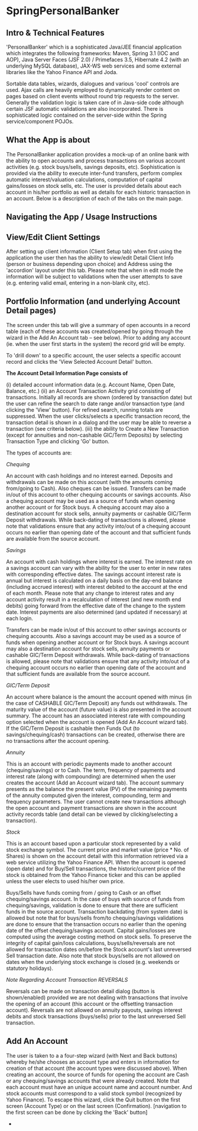 # SpringPersonalBanker
Intro & Technical Features
--------------------------

'PersonalBanker' which is a sophisticated Java/JEE financial application which integrates the following frameworks: Maven, Spring 3.1 (IOC and AOP), Java Server Faces (JSF 2.0) / Primefaces 3.5, Hibernate 4.2 (with an underlying MySQL database), JAX-WS web services and some external libraries like the Yahoo Finance API and Joda.

 Sortable data tables, wizards, dialogues and various 'cool'  controls are used.   Ajax calls are heavily employed to dynamically render content on pages based on client events without round trip requests to the server.    Generally the validation logic is taken care of in Java-side code although certain JSF automatic validations are also incorporated.   There is sophisticated logic contained on the server-side within the Spring service/component POJOs.
 
What the App is about
---------------------
The PersonalBanker application provides a mock-up of an online bank with the ability to open accounts and process transactions on various account activities (e.g. stock buys/sells, savings deposits, etc). Sophistication is provided via the ability to execute inter-fund transfers, perform complex automatic interest/valuation calculations, computation of capital gains/losses on stock sells, etc. The user is provided details about each account in his/her portfolio as well as details for each historic transaction in an account.
Below is a description of each of the tabs on the main page.

Navigating the App / Usage Instructions
-----------------------------------------

View/Edit Client Settings 
-------------------------
After setting up client information (Client Setup tab) when first using the application the user then has the ability to view/edit Detail Client Info (person or business depending upon choice) and Address using the 'accordion' layout under this tab. Please note that when in edit mode the information will be subject to validations when the user attempts to save (e.g. entering valid email, entering in a non-blank city, etc).

Portfolio Information (and underlying Account Detail pages)
-----------------------------------------------------------
The screen under this tab will give a summary of open accounts in a record table (each of these accounts was created/opened by going through the wizard in the Add An Account tab – see below). Prior to adding any account (ie. when the user first starts in the system) the record grid will be empty.

To 'drill down' to a specific account, the user selects a specific account record and clicks the 'View Selected Account Detail' button.

**The Account Detail Information Page consists of**

(i) detailed account information data (e.g. Account Name, Open Date, Balance, etc.)
(ii) an Account Transaction Activity grid consisting of transactions. Initially all records are shown (ordered by transaction date) but the user can refine the search to date range and/or transaction type (and clicking the 'View' button). For refined search, running totals are suppressed. When the user clicks/selects a specific transaction record, the transaction detail is shown in a dialog and the user may be able to reverse a transaction (see criteria below).
(iii) the ability to Create a New Transaction (except for annuities and non-cashable GIC/Term Deposits) by selecting Transaction Type and clicking 'Go' button.

The types of accounts are:

*Chequing*

An account with cash holdings and no interest earned. Deposits and withdrawals can be made on this account (with the amounts coming from/going to Cash). Also cheques can be issued. Transfers can be made in/out of this account to other chequing accounts or savings accounts. Also a chequing account may be used as a source of funds when opening another account or for Stock buys. A chequing account may also a destination account for stock sells, annuity payments or cashable GIC/Term Deposit withdrawals. While back-dating of transactions is allowed, please note that validations ensure that any activity into/out of a chequing account occurs no earlier than opening date of the account and that sufficient funds are available from the source account.

*Savings*

An account with cash holdings where interest is earned. The interest rate on a savings account can vary with the ability for the user to enter in new rates with corresponding effective dates. The savings account interest rate is annual but interest is calculated on a daily basis on the day-end balance (including accrued interest) with interest debited to the account at the end of each month. Please note that any change to interest rates and any account activity result in a recalculation of interest (and new month end debits) going forward from the effective date of the change to the system date. Interest payments are also determined (and updated if necessary) at each login.

Transfers can be made in/out of this account to other savings accounts or chequing accounts. Also a savings account may be used as a source of funds when opening another account or for Stock buys. A savings account may also a destination account for stock sells, annuity payments or cashable GIC/Term Deposit withdrawals. While back-dating of transactions is allowed, please note that validations ensure that any activity into/out of a chequing account occurs no earlier than opening date of the account and that sufficient funds are available from the source account.

*GIC/Term Deposit*

An account where balance is the amount the account opened with minus (in the case of CASHABLE GIC/Term Deposit) any funds out withdrawals. The maturity value of the account (future value) is also presented in the account summary. The account has an associated interest rate with compounding option selected when the account is opened (Add An Account wizard tab). If the GIC/Term Deposit is cashable then Funds Out (to savings/chequing/cash) transactions can be created, otherwise there are no transactions after the account opening.

*Annuity*

This is an account with periodic payments made to another account (chequing/savings) or to Cash. The term, frequency of payments and interest rate (along with compounding) are determined when the user creates the account (Add an Account wizard tab). The account summary presents as the balance the present value (PV) of the remaining payments of the annuity computed given the interest, compounding, term and frequency parameters. The user cannot create new transactions although the open account and payment transactions are shown in the account activity records table (and detail can be viewed by clicking/selecting a transaction).

*Stock*

This is an account based upon a particular stock represented by a valid stock exchange symbol. The current price and market value (price * No. of Shares) is shown on the account detail with this information retrieved via a web service utilizing the Yahoo Finance API. When the account is opened (open date) and for Buy/Sell transactions, the historic/current price of the stock is obtained from the Yahoo Finance ticker and this can be applied unless the user elects to used his/her own price.

Buys/Sells have funds coming from / going to Cash or an offset chequing/savings account. In the case of buys with source of funds from chequing/savings, validation is done to ensure that there are sufficient funds in the source account. Transaction backdating (from system date) is allowed but note that for buys/sells from/to chequing/savings validations are done to ensure that the transaction occurs no earlier than the opening date of the offset chequing/savings account. Capital gains/losses are computed using the average costing method on stock sells. To preserve the integrity of capital gain/loss calculations, buys/sells/reversals are not allowed for transaction dates on/before the Stock account's last unreversed Sell transaction date. Also note that stock buys/sells are not allowed on dates when the underlying stock exchange is closed (e.g. weekends or statutory holidays).

*Note Regarding Account Transaction REVERSALS*

Reversals can be made on transaction detail dialog (button is shown/enabled) provided we are not dealing with transactions that involve the opening of an account (this account or the offsetting transaction account). Reversals are not allowed on annuity payouts, savings interest debits and stock transactions (buys/sells) prior to the last unreversed Sell transaction.

Add An Account
--------------

The user is taken to a a four-step wizard (with Next and Back buttons) whereby he/she chooses an account type and enters in information for creation of that account (the account types were discussed above). When creating an account, the source of funds for opening the account are Cash or any chequing/savings accounts that were already created. Note that each account must have an unique account name and account number. And stock accounts must correspond to a valid stock symbol (recognized by Yahoo Finance).
To escape this wizard, click the Quit button on the first screen (Account Type) or on the last screen (Confirmation). [navigation to the first screen can be done by clicking the 'Back' button]

*





